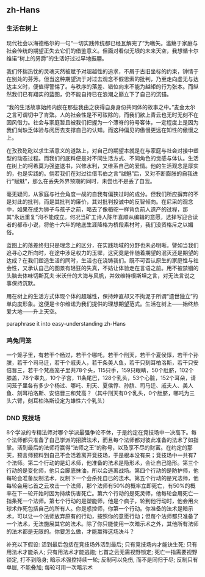 ## zh-Hans

### 生活在树上

现代社会以海德格尔的一句“一切实践传统都已经瓦解完了”为嚆矢。滥觞于家庭与社会传统的期望正失去它们的借鉴意义。但面对看似无垠的未来天空，我想循卡尔维诺“树上的男爵”的生活好过过早地振翮。

我们怀揣热忱的灵魂天然被赋予对超越性的追求，不屑于古旧坐标的约束，钟情于在别处的芬芳。但当这种期望流于对过去观念不假思索的批判，乃至走向虚无与达达主义时，便值得警惕了。与秩序的落差、错位向来不能为越矩的行为张本。而纵然我们已有翔实的蓝图，仍不能自持已在浪潮之巅立下了自己的沉锚。

“我的生活故事始终内嵌在那些我由之获得自身身份共同体的故事之中。”麦金太尔之言可谓切中了肯綮。人的社会性是不可祓除的，而我们欲上青云也无时无刻不在因风借力。社会与家庭暂且被我们把握为一个薄脊的符号客体，一定程度上是因为我们尚缺乏体验与阅历去支撑自己的认知。而这种偏见的傲慢更远在知性的傲慢之上。

在孜孜矻矻以求生活意义的道路上，对自己的期望本就是在与家庭与社会对接中塑型的动态过程。而我们的底料便是对不同生活方式、不同角色的觉感与体认。生活在树上的柯希莫为强盗送书，兴修水利，又维系自己的爱情。他的生活观念是厚实的，也是实践的。倘若我们在对过往借韦伯之言“祓魅”后，又对不断膨胀的自我进行“赋魅”，那么在丢失外界预期的同时，未尝也不是丢了自我。

毫无疑问，从家庭与社会角度一觇的自我有偏狭过时的成分。但我们所应摒弃的不是对此的批判，而是其批判的廉价，其对批判投诚中的反智倾向。在尼采的观念中，如果在成为狮子与孩子之前，略去了像骆驼一样背负前人遗产的过程，那其“永远重复”洵不能成立。何况当矿工诗人陈年喜顺从编辑的意愿，选择写迎合读者的都市小说，将他十六年的地底生涯降格为桥段素材时，我们没资格斥之以媚俗。

蓝图上的落差终归只是理念上的区分，在实践场域的分野也未必明晰。譬如当我们追寻心之所向时，在途中涉足权力的玉墀，这究竟是伴随着期望的泯灭还是期望的达成？在我们塑造生活的同时，生活也在浇铸我们。既不可否认原生的家庭性与社会性，又承认自己的图景有轻狂的失真，不妨让体验走在言语之前。用不被禁锢的头脑去体味切斯瓦夫·米沃什的大海与风帆，并效维特根斯坦之言，对无法言说之事保持沉默。

用在树上的生活方式体现个体的超越性，保持婞直却又不拘泥于所谓“遗世独立”的单向度形象。这便是卡尔维诺为我们提供的理想期望范式。生活在树上——始终热爱大地——升上天空。

paraphrase it into easy-understanding zh-Hans

### 鸡兔同笼

一个笼子里，有若干个杨过，若干个哪吒，若干个刑天，若干个夏侯惇，若干个孙膑，若干个司马迁，若干个戚夫人，若干条美人鱼，若干只刻耳柏洛斯，若干只安倍晋三，若干个梵高笼子里共78个头，115只手，159只眼睛，50个肚脐，102个膝盖，78个睾丸，10个子宫，11条尾巴，128个乳头，53个心脏，152个耳朵，请问笼子里各有多少个杨过、哪吒、刑天、夏侯惇、孙膑、司马迁、戚夫人、美人鱼、刻耳柏洛斯、安倍晋三和梵高？（其中刑天有0个乳头，0个肚脐，哪吒为三头六臂，刻耳柏洛斯设定为雄性六个乳头）

### DND 竞技场

8个学派的专精法师对哪个学派最强争论不休，于是约定在竞技场中一决高下。每个法师都只准备了自己学派的招牌法术，而且每个法师都对彼此准备的法术了如指掌。活到最后的法师将赢得“法师之王”的称号，以及享不尽的财富。在约定的那天，预言师预料到自己不会活着离开竞技场，于是根本没有来；竞技场中一共有7个法师。第二个行动的是幻术师，他准备的法术是隐形术，会让自己隐形。第三个行动的是变化师，他只会脚底抹油，所以会逃离战场。第四个行动的是防护师，他每轮会准备反制法术，反制下一个会杀死自已的法术。第五个行动的是咒法师，他每轮会用匕首之云攻击一个法师，那个法师有50%的概率立即死亡，有50%的概率在下一轮开始时因为持续伤害死亡。第六个行动的是死灵师，他每轮会用死亡一指条死一个法师。第七个行动的是塑能师，他是个疯子，轮到他行动时，他会用火球术炸死包括自己的所有人。你是惑控师，你第一个行动。你准备的法术是暗示术，可以让一个法师放弃原有的行动，按照你的意愿行动；但每个法师都只准备了一个法术，无法施展其它的法术。除了你只能使用一次暗示术之外，其他所有法师的法术都是无限的。你要怎么做，才能赢得这场决斗？

补充以下假设: 
活到最后包括在竞技场外活到最后; 
只有竞技场内才能诀生死; 
只有用法术才能杀人; 
只有用法术才能逃跑; 
匕首之云无需视野锁定; 死亡一指需要视野锁定, 打不到隐身; 
暗示术强控持续一轮; 
反制可以免伤, 而不是同归于尽; 
反制只有单层, 不能叠加; 
每轮可用一次暗示术
